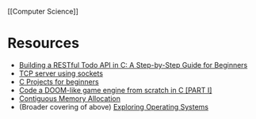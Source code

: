 [[Computer Science]]

# Resources

- [Building a RESTful Todo API in C: A Step-by-Step Guide for Beginners](https://medium.com/@trish07/building-a-restful-todo-api-in-c-a-step-by-step-guide-for-beginners-ab06d8e648dd)
- [TCP server using sockets](https://how.dev/answers/how-to-implement-tcp-sockets-in-c)
- [C Projects for beginners](https://www.youtube.com/playlist?list=PLvm0ZYr4BjuxkwQxsJ-HM6hmbIcNl57m8)
- [Code a DOOM-like game engine from scratch in C \[PART I\]](https://www.youtube.com/watch?v=p7f9p9nDsmc)
- [Contiguous Memory Allocation](https://mohitmishra786.github.io/exploring-os/src/day-17-contiguous-memory-allocation.html)
- (Broader covering of above) [Exploring Operating Systems](https://mohitmishra786.github.io/exploring-os/src/)